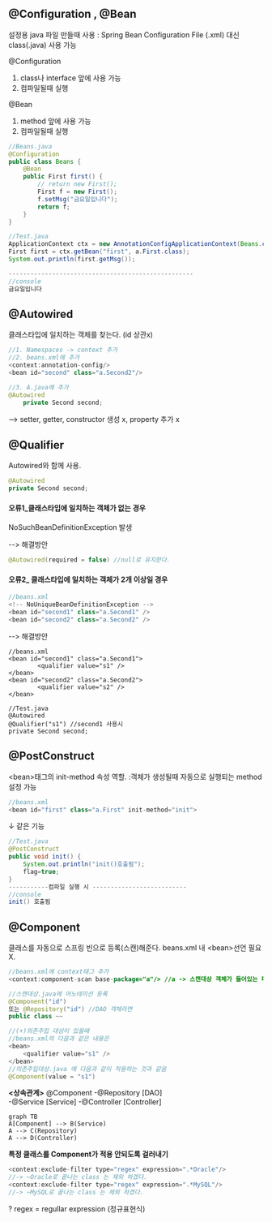 ## @Configuration , @Bean
설정용 java 파일 만들때 사용 :
Spring Bean Configuration File (.xml) 대신 class(.java) 사용 가능

@Configuration
 1. class나 interface 앞에 사용 가능
 2. 컴파일될때 실행

@Bean

 1. method 앞에 사용 가능
 2. 컴파일될때 실행

```java
//Beans.java
@Configuration
public class Beans {
	@Bean
	public First first() {
		// return new First();
		First f = new First();
		f.setMsg("금요일입니다");
		return f;
	}
}

//Test.java
ApplicationContext ctx = new AnnotationConfigApplicationContext(Beans.class);
First first = ctx.getBean("first", a.First.class);
System.out.println(first.getMsg());

---------------------------------------------------
//console
금요일입니다

```
## @Autowired
클래스타입에 일치하는 객체를 찾는다. (id 상관x)
```java
//1. Namespaces -> context 추가
//2. beans.xml에 추가
<context:annotation-config/>
<bean id="second" class="a.Second2"/>

//3. A.java에 추가
@Autowired
	private Second second;
```
\--> setter, getter, 	constructor 생성 x, property 추가 x

## 
## @Qualifier

Autowired와 함께 사용.
```java
@Autowired
private Second second;
```
#### 오류1_클래스타입에 일치하는 객체가 없는 경우
NoSuchBeanDefinitionException 발생

--> 해결방안
```java
@Autowired(required = false) //null로 유지한다.
```
 #### 오류2_ 클래스타입에 일치하는 객체가 2개 이상일 경우
 ```java
 //beans.xml
 <!-- NoUniqueBeanDefinitionException -->
 <bean id="second1" class="a.Second1" />
<bean id="second2" class="a.Second2" /> 
```
--> 해결방안
```ava
//beans.xml
<bean id="second1" class="a.Second1">
		<qualifier value="s1" />
</bean>
<bean id="second2" class="a.Second2">
		<qualifier value="s2" />
</bean>

//Test.java
@Autowired
@Qualifier("s1") //second1 사용시
private Second second;
 ```

## @PostConstruct
\<bean>태그의 init-method 속성 역할.
  :객체가 생성될때 자동으로 실행되는 method 설정 가능 

```java
//beans.xml
<bean id="first" class="a.First" init-method="init">
```
 ↓ 같은 기능
```java
//Test.java
@PostConstruct
public void init() {
	System.out.println("init()호출됨");
	flag=true;
}
-----------컴파일 실행 시 --------------------------
//console
init() 호출됨
```
##
## @Component
클래스를 자동으로 스프링 빈으로 등록(스캔)해준다. 
beans.xml 내 \<bean>선언 필요 X.
```java
//beans.xml에 context태그 추가
<context:component-scan base-package="a"/> //a -> 스캔대상 객체가 들어있는 패키지 명

//스캔대상.java에 어노테이션 등록
@Component("id")
또는 @Repository("id") //DAO 객체라면
public class ~~

//(+)의존주입 대상이 있을때
//beans.xml의 다음과 같은 내용은
<bean>
	<qualifier value="s1" />
</bean>
//의존주입대상.java 에 다음과 같이 적용하는 것과 같음
@Component(value = "s1") 
```
**<상속관계>**
@Component
-@Repository [DAO]		
-@Service [Service]
-@Controller [Controller]
		      

```mermaid
graph TB
A[Component] --> B(Service)
A --> C(Repository)
A --> D(Controller)
```


**특정 클래스를  Component가 적용 안되도록 걸러내기**
```java
<context:exclude-filter type="regex" expression=".*Oracle"/>
//-> ~Oracle로 끝나는 class 는 제외 하겠다.
<context:exclude-filter type="regex" expression=".*MySQL"/>
//-> ~MySQL로 끝나는 class 는 제외 하겠다.
```
? regex = regullar expression (정규표현식)

<!--stackedit_data:
eyJoaXN0b3J5IjpbODc0NTQyOTQ2LC0xMDQ4MzczMTE0LC0xNj
A3OTEyMzY4LC0xOTE3OTY4MDM0LDEyNTY0OTE5NzEsMTc5NzY2
OTMxNCwtMTYzMDYxNTkxNCwxMzAxNTczNTA4LDEyNDY4ODQ4OT
EsODIwMzI5NDIsLTg4MDE0ODc1MCwtMTI3NjM3OTY1MCwtMTQ3
MDExMzIyOSwtMTYzNzc1NzQ2MSwxMjY3MDgwNzg5LDE0NTUxND
cyMjgsMjEzNzI1MzM2MF19
-->